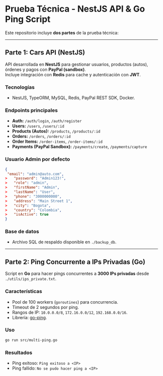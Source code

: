 # Prueba Técnica - NestJS API & Go Ping Script

Este repositorio incluye **dos partes** de la prueba técnica:

---

## Parte 1: Cars API (NestJS)

API desarrollada en **NestJS** para gestionar usuarios, productos (autos), órdenes y pagos con **PayPal (sandbox)**.  
Incluye integración con **Redis** para cache y autenticación con **JWT**.

### Tecnologías
- NestJS, TypeORM, MySQL, Redis, PayPal REST SDK, Docker.

### Endpoints principales
- **Auth:** `/auth/login`, `/auth/register`
- **Users:** `/users`, `/users/:id`
- **Products (Autos):** `/products`, `/products/:id`
- **Orders:** `/orders`, `/orders/:id`
- **Order Items:** `/order-items`, `/order-items/:id`
- **Payments (PayPal Sandbox):** `/payments/create`, `/payments/capture`

### Usuario Admin por defecto
```json
{
 "email": "admin@auto.com",
>   "password": "Admin123!",
>   "role": "admin",
>   "firstName": "Admin",
>   "lastName": "User",
>   "phone": "3000000000",
>   "address": "Main Street 1",
>   "city": "Bogota",
>   "country": "Colombia",
>   "isActive": true
}
```

### Base de datos
- Archivo SQL de respaldo disponible en `./backup_db`.

---

## Parte 2: Ping Concurrente a IPs Privadas (Go)

Script en **Go** para hacer pings concurrentes a **3000 IPs privadas** desde `./utils/ips_private.txt`.

### Características
- Pool de 100 workers (`goroutines`) para concurrencia.
- Timeout de 2 segundos por ping.
- Rangos de IP: `10.0.0.0/8`, `172.16.0.0/12`, `192.168.0.0/16`.
- Librería: [go-ping](https://github.com/go-ping/ping).

### Uso
```bash
go run src/multi-ping.go
```

### Resultados
- Ping exitoso: `Ping exitoso a <IP>`
- Ping fallido: `No se pudo hacer ping a <IP>`
